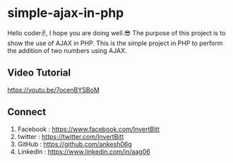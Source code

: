 # simple-ajax-in-php

Hello coder✌,
I hope you are doing well.😎
The purpose of this project is to show the use of AJAX in PHP.
This is the simple project in PHP to perform the addition of two numbers using AJAX.

## Video Tutorial 
https://youtu.be/7ocenBYSBoM 
## Connect
 1. Facebook     :     https://www.facebook.com/InvertBitt 
 2. twitter      :     https://twitter.com/InvertBitt 
 4. GitHub       :     https://github.com/ankesh06g
 5. LinkedIn     :     https://www.linkedin.com/in/aag06
